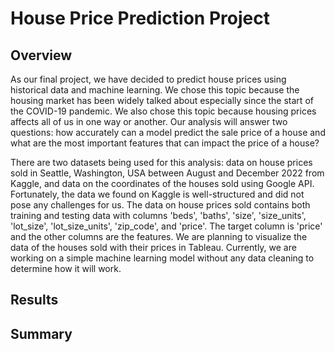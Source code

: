# House Price Prediction Project
## Overview
As our final project, we have decided to predict house prices using historical data and machine learning. We chose this topic because the housing market has been widely talked about especially since the start of the COVID-19 pandemic. We also chose this topic because housing prices affects all of us in one way or another. Our analysis will answer two questions: how accurately can a model predict the sale price of a house and what are the most important features that can impact the price of a house? 

There are two datasets being used for this analysis: data on house prices sold in Seattle, Washington, USA between August and December 2022 from Kaggle, and data on the coordinates of the houses sold using Google API. Fortunately, the data we found on Kaggle is well-structured and did not pose any challenges for us. The data on house prices sold contains both training and testing data with columns 'beds', 'baths', 'size', 'size_units', 'lot_size', 'lot_size_units', 'zip_code', and 'price'. The target column is 'price' and the other columns are the features. We are planning to visualize the data of the houses sold with their prices in Tableau. Currently, we are working on a simple machine learning model without any data cleaning to determine how it will work. 


## Results


## Summary 
